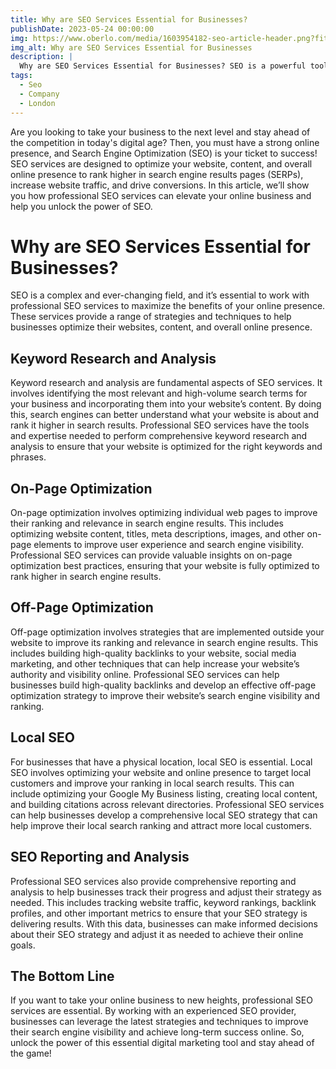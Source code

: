 ```yaml
---
title: Why are SEO Services Essential for Businesses?
publishDate: 2023-05-24 00:00:00
img: https://www.oberlo.com/media/1603954182-seo-article-header.png?fit=max&fm=webp&w=1824
img_alt: Why are SEO Services Essential for Businesses
description: |
  Why are SEO Services Essential for Businesses? SEO is a powerful tool that can help you to grow your business. It is a process of optimizing your website to rank higher in search engines. It is a long-term strategy that can help you to get more traffic to your website. It is a cost-effective way to get more customers to your business.
tags:
  - Seo
  - Company
  - London
---
```

Are you looking to take your business to the next level and stay ahead of the competition in today's digital age? Then, you must have a strong online presence, and Search Engine Optimization (SEO) is your ticket to success! SEO services are designed to optimize your website, content, and overall online presence to rank higher in search engine results pages (SERPs), increase website traffic, and drive conversions. In this article, we’ll show you how professional SEO services can elevate your online business and help you unlock the power of SEO.

# Why are SEO Services Essential for Businesses?

SEO is a complex and ever-changing field, and it’s essential to work with professional SEO services to maximize the benefits of your online presence. These services provide a range of strategies and techniques to help businesses optimize their websites, content, and overall online presence.

## Keyword Research and Analysis

Keyword research and analysis are fundamental aspects of SEO services. It involves identifying the most relevant and high-volume search terms for your business and incorporating them into your website’s content. By doing this, search engines can better understand what your website is about and rank it higher in search results. Professional SEO services have the tools and expertise needed to perform comprehensive keyword research and analysis to ensure that your website is optimized for the right keywords and phrases.

## On-Page Optimization

On-page optimization involves optimizing individual web pages to improve their ranking and relevance in search engine results. This includes optimizing website content, titles, meta descriptions, images, and other on-page elements to improve user experience and search engine visibility. Professional SEO services can provide valuable insights on on-page optimization best practices, ensuring that your website is fully optimized to rank higher in search engine results.

## Off-Page Optimization

Off-page optimization involves strategies that are implemented outside your website to improve its ranking and relevance in search engine results. This includes building high-quality backlinks to your website, social media marketing, and other techniques that can help increase your website’s authority and visibility online. Professional SEO services can help businesses build high-quality backlinks and develop an effective off-page optimization strategy to improve their website’s search engine visibility and ranking.

## Local SEO

For businesses that have a physical location, local SEO is essential. Local SEO involves optimizing your website and online presence to target local customers and improve your ranking in local search results. This can include optimizing your Google My Business listing, creating local content, and building citations across relevant directories. Professional SEO services can help businesses develop a comprehensive local SEO strategy that can help improve their local search ranking and attract more local customers.

## SEO Reporting and Analysis

Professional SEO services also provide comprehensive reporting and analysis to help businesses track their progress and adjust their strategy as needed. This includes tracking website traffic, keyword rankings, backlink profiles, and other important metrics to ensure that your SEO strategy is delivering results. With this data, businesses can make informed decisions about their SEO strategy and adjust it as needed to achieve their online goals.

## The Bottom Line

If you want to take your online business to new heights, professional SEO services are essential. By working with an experienced SEO provider, businesses can leverage the latest strategies and techniques to improve their search engine visibility and achieve long-term success online. So, unlock the power of this essential digital marketing tool and stay ahead of the game!

